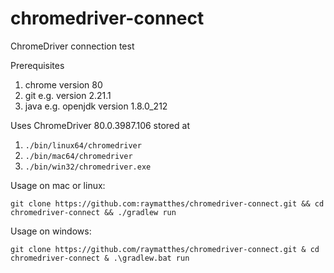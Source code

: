 # chromedriver-connect
ChromeDriver connection test

Prerequisites
1. chrome version 80
2. git e.g. version 2.21.1
3. java e.g. openjdk version 1.8.0_212 

Uses ChromeDriver 80.0.3987.106 stored at
1. `./bin/linux64/chromedriver`
1. `./bin/mac64/chromedriver`
1. `./bin/win32/chromedriver.exe`

Usage on mac or linux:

```
git clone https://github.com:raymatthes/chromedriver-connect.git && cd chromedriver-connect && ./gradlew run
```

Usage on windows:
```
git clone https://github.com/raymatthes/chromedriver-connect.git & cd chromedriver-connect & .\gradlew.bat run
```           
